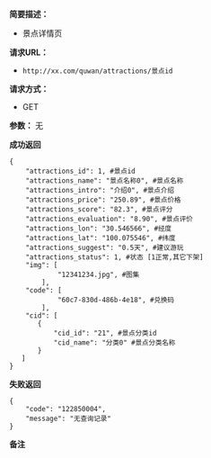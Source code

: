  
**简要描述：** 

- 景点详情页

**请求URL：** 
- ` http://xx.com/quwan/attractions/景点id `
  
**请求方式：**
- GET 

**参数：** 
 无




 **成功返回**
```
{
    "attractions_id": 1, #景点id
    "attractions_name": "景点名称0", #景点名称
    "attractions_intro": "介绍0", #景点介绍
    "attractions_price": "250.89", #景点价格
    "attractions_score": "82.3", #景点评分
    "attractions_evaluation": "8.90", #景点评价
    "attractions_lon": "30.546566", #经度
    "attractions_lat": "100.075546", #纬度
    "attractions_suggest": "0.5天", #建议游玩
    "attractions_status": 1, #状态 [1正常,其它下架]
    "img": [
            "12341234.jpg", #图集
        ],
    "code": [
            "60c7-830d-486b-4e18", #兑换码
        ],
    "cid": [
       {
           "cid_id": "21", #景点分类id
           "cid_name": "分类0" #景点分类名称
       }
   ]
}
```

 **失败返回** 

```
{
    "code": "122850004", 
    "message": "无查询记录"
}

```

 **备注** 

